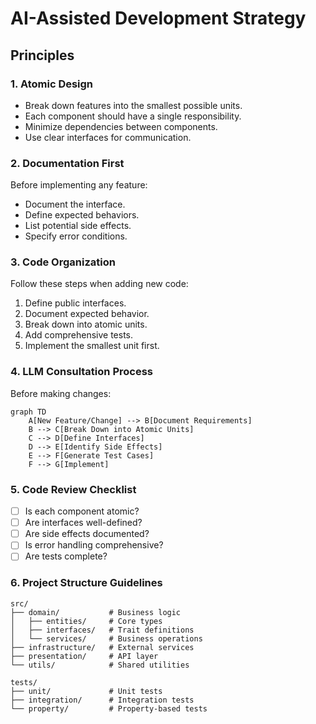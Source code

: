 # AI-Assisted Development Strategy

## Principles

### 1. Atomic Design
- Break down features into the smallest possible units.
- Each component should have a single responsibility.
- Minimize dependencies between components.
- Use clear interfaces for communication.

### 2. Documentation First
Before implementing any feature:
- Document the interface.
- Define expected behaviors.
- List potential side effects.
- Specify error conditions.

### 3. Code Organization
Follow these steps when adding new code:
1. Define public interfaces.
2. Document expected behavior.
3. Break down into atomic units.
4. Add comprehensive tests.
5. Implement the smallest unit first.

### 4. LLM Consultation Process

Before making changes:
```mermaid
graph TD
    A[New Feature/Change] --> B[Document Requirements]
    B --> C[Break Down into Atomic Units]
    C --> D[Define Interfaces]
    D --> E[Identify Side Effects]
    E --> F[Generate Test Cases]
    F --> G[Implement]
```

### 5. Code Review Checklist

- [ ] Is each component atomic?
- [ ] Are interfaces well-defined?
- [ ] Are side effects documented?
- [ ] Is error handling comprehensive?
- [ ] Are tests complete?

### 6. Project Structure Guidelines

```
src/
├── domain/           # Business logic
│   ├── entities/     # Core types
│   ├── interfaces/   # Trait definitions
│   └── services/     # Business operations
├── infrastructure/   # External services
├── presentation/     # API layer
└── utils/            # Shared utilities

tests/
├── unit/             # Unit tests
├── integration/      # Integration tests
└── property/         # Property-based tests
```
